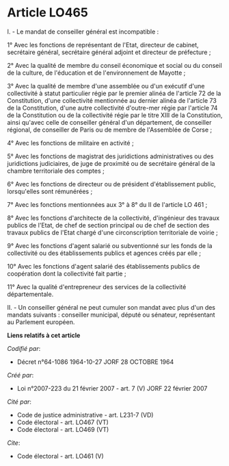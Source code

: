 # Article LO465

I. - Le mandat de conseiller général est incompatible :

1° Avec les fonctions de représentant de l'Etat, directeur de cabinet, secrétaire général, secrétaire général adjoint et
directeur de préfecture ;

2° Avec la qualité de membre du conseil économique et social ou du conseil de la culture, de l'éducation et de
l'environnement de Mayotte ;

3° Avec la qualité de membre d'une assemblée ou d'un exécutif d'une collectivité à statut particulier régie par le premier
alinéa de l'article 72 de la Constitution, d'une collectivité mentionnée au dernier alinéa de l'article 73 de la
Constitution, d'une autre collectivité d'outre-mer régie par l'article 74 de la Constitution ou de la collectivité régie par
le titre XIII de la Constitution, ainsi qu'avec celle de conseiller général d'un département, de conseiller régional, de
conseiller de Paris ou de membre de l'Assemblée de Corse ;

4° Avec les fonctions de militaire en activité ;

5° Avec les fonctions de magistrat des juridictions administratives ou des juridictions judiciaires, de juge de proximité ou
de secrétaire général de la chambre territoriale des comptes ;

6° Avec les fonctions de directeur ou de président d'établissement public, lorsqu'elles sont rémunérées ;

7° Avec les fonctions mentionnées aux 3° à 8° du II de l'article LO 461 ;

8° Avec les fonctions d'architecte de la collectivité, d'ingénieur des travaux publics de l'Etat, de chef de section
principal ou de chef de section des travaux publics de l'Etat chargé d'une circonscription territoriale de voirie ;

9° Avec les fonctions d'agent salarié ou subventionné sur les fonds de la collectivité ou des établissements publics et
agences créés par elle ;

10° Avec les fonctions d'agent salarié des établissements publics de coopération dont la collectivité fait partie ;

11° Avec la qualité d'entrepreneur des services de la collectivité départementale.

II. - Un conseiller général ne peut cumuler son mandat avec plus d'un des mandats suivants : conseiller municipal, député ou
sénateur, représentant au Parlement européen.

**Liens relatifs à cet article**

_Codifié par_:

  - Décret n°64-1086 1964-10-27 JORF 28 OCTOBRE 1964

_Créé par_:

  - Loi n°2007-223 du 21 février 2007 - art. 7 (V) JORF 22 février 2007

_Cité par_:

  - Code de justice administrative - art. L231-7 (VD)
  - Code électoral - art. LO467 (VT)
  - Code électoral - art. LO469 (VT)

_Cite_:

  - Code électoral - art. LO461 (V)
